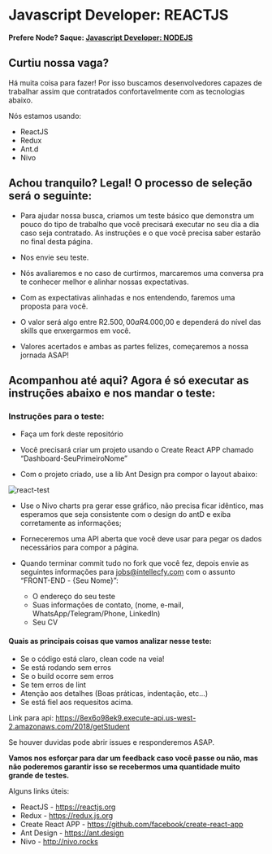 #  Javascript Developer:  REACTJS

**Prefere Node? Saque: [Javascript Developer: NODEJS](https://github.com/intellecfy/javascript-developer-nodejs)**

## Curtiu nossa vaga? 

Há muita coisa para fazer! Por isso buscamos desenvolvedores capazes de trabalhar assim que contratados confortavelmente com as tecnologias abaixo.

Nós estamos usando:

- ReactJS
- Redux
- Ant.d
- Nivo

## Achou tranquilo? Legal! O processo de seleção será o seguinte: 

- Para ajudar nossa busca, criamos um teste básico que demonstra um pouco do tipo de trabalho que você precisará executar no seu dia a dia caso seja contratado. As instruções e o que você precisa saber estarão no final desta página.  

- Nos envie seu teste.

- Nós avaliaremos e no caso de curtirmos, marcaremos uma conversa pra te conhecer melhor e alinhar nossas expectativas.

- Com as expectativas alinhadas e nos entendendo, faremos uma proposta para você.
  
- O valor será algo entre R$2.500,00 a R$4.000,00 e dependerá do nível das skills que enxergarmos em você.

- Valores acertados e ambas as partes felizes, começaremos a nossa jornada ASAP!

## Acompanhou até aqui? Agora é só executar as instruções abaixo e nos mandar o teste:

### Instruções para o teste:

- Faça um fork deste repositório
- Você precisará criar um projeto usando o Create React APP chamado “Dashboard-SeuPrimeiroNome”
  
- Com o projeto criado, use a lib Ant Design pra compor o layout abaixo:

![react-test](https://image.ibb.co/nLwpP9/dashboard_para_teste.png)

- Use o Nivo charts pra gerar esse gráfico, não precisa ficar idêntico, mas esperamos que seja consistente com o design do antD e exiba corretamente as informações;


- Forneceremos uma API aberta que você deve usar para pegar os dados necessários para compor a página.
  
- Quando terminar commit tudo no fork que você fez, depois envie as seguintes informações para jobs@intellecfy.com com o assunto “FRONT-END - {Seu Nome}”:
	- O endereço do seu teste
	- Suas informações de contato, (nome, e-mail, WhatsApp/Telegram/Phone, LinkedIn)
	- Seu CV
	
#### Quais as principais coisas que vamos analizar nesse teste:
- Se o código está claro, clean code na veia!
- Se está rodando sem erros
- Se o build ocorre sem erros
- Se tem erros de lint
- Atenção aos detalhes (Boas práticas, indentação, etc...)
- Se está fiel aos requesitos acima.


Link para api: https://8ex6o98ek9.execute-api.us-west-2.amazonaws.com/2018/getStudent

Se houver duvidas pode abrir issues e responderemos ASAP.


**Vamos nos esforçar para dar um feedback caso você passe ou não, mas não poderemos garantir isso se recebermos uma quantidade muito grande de testes.**

Alguns links úteis:

- ReactJS - <https://reactjs.org>
- Redux - <https://redux.js.org>
- Create React APP - <https://github.com/facebook/create-react-app>
- Ant Design - <https://ant.design>
- Nivo - <http://nivo.rocks>
